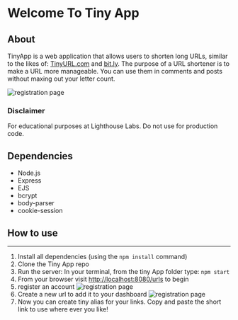 # Welcome To Tiny App

## About

TinyApp is a web application that allows users to shorten long URLs, similar to the likes of: [TinyURL.com](http://tinyurl.com/) and [bit.ly](http://bit.ly/). The purpose of a URL shortener is to make a URL more manageable. You can use them in comments and posts without maxing out your letter count.

![registration page](https://i.imgur.com/EqLwmb6.png)

### Disclaimer

For educational purposes at Lighthouse Labs. Do not use for production code.

## Dependencies

- Node.js
- Express
- EJS
- bcrypt
- body-parser
- cookie-session

## How to use

---

1. Install all dependencies (using the `npm install` command)
1. Clone the Tiny App repo
1. Run the server: In your terminal, from the tiny App folder type: `npm start`
1. From your browser visit [http://localhost:8080/urls](http://localhost:8080/urls) to begin
1. register an account
  ![registration page](https://i.imgur.com/V2nyH6w.png)
1. Create a new url to add it to your dashboard
  ![registration page](https://i.imgur.com/CYlG4vz.png)
1. Now you can create tiny alias for your links. Copy and paste the short link to use where ever you like!

